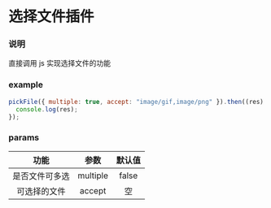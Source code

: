 # 选择文件插件

### 说明

直接调用 js 实现选择文件的功能

### example

```javascript
pickFile({ multiple: true, accept: "image/gif,image/png" }).then((res) => {
  console.log(res);
});
```

### params

|      功能      |   参数   | 默认值 |
| :------------: | :------: | :----: |
| 是否文件可多选 | multiple | false  |
|  可选择的文件  |  accept  |   空   |
